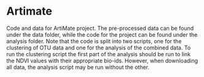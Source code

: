 # Artimate
Code and data for ArtiMate project. The pre-processed data can be found under the data folder, while the code for the project can be found under the analysis folder. Note that the code is split into two scripts, one for the clustering of OTU data and one for the analysis of the combined data. To run the clustering script the first part of the analysis should be run to link the NDVI values with their appropriate bio-ids. However, when downloading all data, the analysis script may be run without the other.
